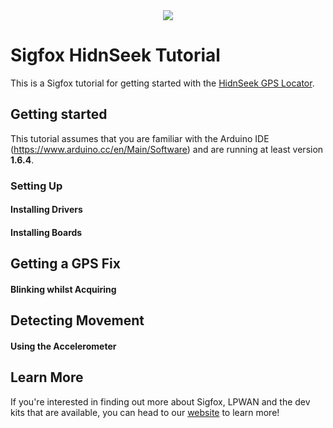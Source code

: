 <div style="text-align:center"><img src ="http://makers.sigfox.com/img/sigfox-logo-black.svg" /></div>

# Sigfox HidnSeek Tutorial
This is a Sigfox tutorial for getting started with the [HidnSeek GPS Locator](https://www.hidnseek.fr/).

## Getting started
This tutorial assumes that you are familiar with the Arduino IDE (https://www.arduino.cc/en/Main/Software) and are running at least version **1.6.4**.

### Setting Up

#### Installing Drivers

#### Installing Boards

## Getting a GPS Fix

#### Blinking whilst Acquiring

## Detecting Movement

#### Using the Accelerometer

## Learn More

If you're interested in finding out more about Sigfox, LPWAN and the dev kits that are available, you can head to our [website](http://makers.sigfox.com) to learn more!
